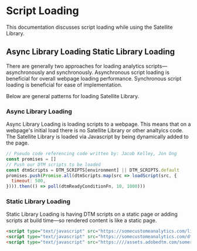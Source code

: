 # Script Loading

This documentation discusses script loading while using the Satellite Library.

## Async Library Loading Static Library Loading

There are generally two approaches for loading analytics scripts—asynchronously and synchronously. Asynchronous script loading is beneficial for overall webpage loading performance. Synchronous script loading is beneficial for ease of implementation. 

Below are general patterns for loading Satellite Library. 

### Async Library Loading

Async Library Loading is loading scripts to a webpage. This means that on a webpage's initial load there is no Satellite Library or other analtyics code. The Satellite Library is loaded via Javascript by being dynamically added to the page. 

```javascript
// Pseudo code referencing code written by: Jacob Kelley, Jon Ong
const promises = []
// Push our DTM scripts to be loaded
const dtmScripts = DTM_SCRIPTS[environment] || DTM_SCRIPTS.default
promises.push(Promise.all(dtmScripts.map(src => loadScript(src, {
  timeout: 500,
}))).then(() => poll(dtmReadyConditionFn, 10, 1000)))
```

### Static Library Loading

Static Library Loading is having DTM scripts on a static page or adding scripts at build time—so rendered content is like a static page.

```html
<script type="text/javascript" src="https://somecustomeanalytics.com/lib.js"></script>
<script type="text/javascript" src="https://somecustomeanalytics.com/dtm-observer.js"></script>
<script type="text/javascript" src="https:////assets.adobedtm.com/somerandomstring/satelliteLib-someotherrandomstring.js"></script>
```

